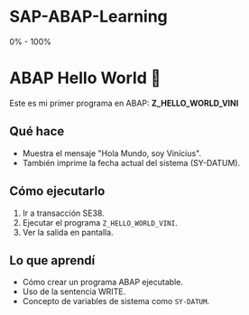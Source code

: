 # SAP-ABAP-Learning
0% - 100%
# ABAP Hello World 🚀

Este es mi primer programa en ABAP: **Z_HELLO_WORLD_VINI**

## Qué hace
- Muestra el mensaje "Hola Mundo, soy Vinícius".
- También imprime la fecha actual del sistema (SY-DATUM).

## Cómo ejecutarlo
1. Ir a transacción SE38.
2. Ejecutar el programa `Z_HELLO_WORLD_VINI`.
3. Ver la salida en pantalla.

## Lo que aprendí
- Cómo crear un programa ABAP ejecutable.
- Uso de la sentencia WRITE.
- Concepto de variables de sistema como `SY-DATUM`.
